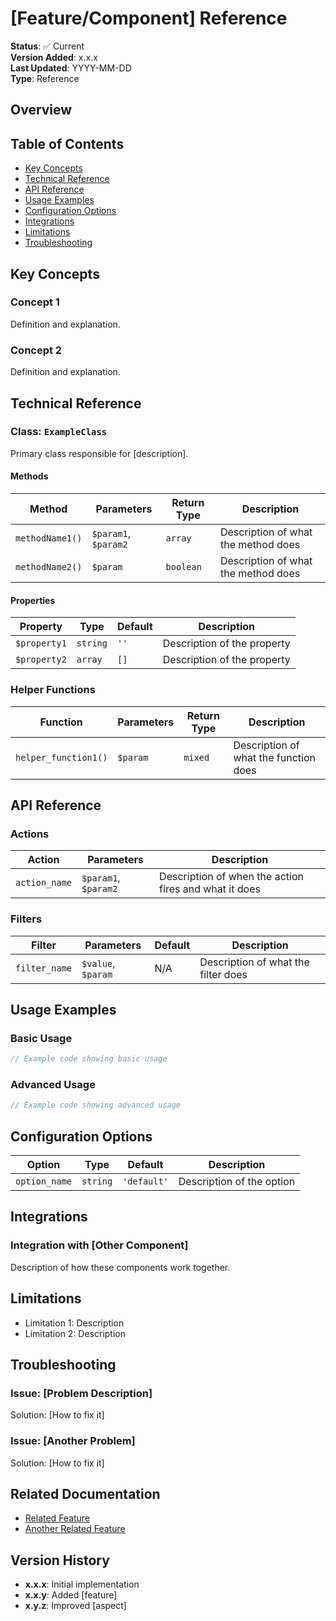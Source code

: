 # [Feature/Component] Reference

**Status**: ✅ Current  
**Version Added**: x.x.x  
**Last Updated**: YYYY-MM-DD  
**Type**: Reference

## Overview

<!-- Brief description of the feature/component and its purpose -->

## Table of Contents

<!-- Create a table of contents for quick navigation -->

- [Key Concepts](#key-concepts)
- [Technical Reference](#technical-reference)
- [API Reference](#api-reference)
- [Usage Examples](#usage-examples)
- [Configuration Options](#configuration-options)
- [Integrations](#integrations)
- [Limitations](#limitations)
- [Troubleshooting](#troubleshooting)

## Key Concepts

<!-- Define key terms and concepts related to this feature/component -->

### Concept 1

Definition and explanation.

### Concept 2

Definition and explanation.

## Technical Reference

<!-- Detailed technical documentation including classes, methods, properties -->

### Class: `ExampleClass`

Primary class responsible for [description].

#### Methods

| Method | Parameters | Return Type | Description |
|--------|------------|-------------|-------------|
| `methodName1()` | `$param1`, `$param2` | `array` | Description of what the method does |
| `methodName2()` | `$param` | `boolean` | Description of what the method does |

#### Properties

| Property | Type | Default | Description |
|----------|------|---------|-------------|
| `$property1` | `string` | `''` | Description of the property |
| `$property2` | `array` | `[]` | Description of the property |

### Helper Functions

| Function | Parameters | Return Type | Description |
|----------|------------|-------------|-------------|
| `helper_function1()` | `$param` | `mixed` | Description of what the function does |

## API Reference

<!-- If applicable, document API endpoints or hooks -->

### Actions

| Action | Parameters | Description |
|--------|------------|-------------|
| `action_name` | `$param1`, `$param2` | Description of when the action fires and what it does |

### Filters

| Filter | Parameters | Default | Description |
|--------|------------|---------|-------------|
| `filter_name` | `$value`, `$param` | N/A | Description of what the filter does |

## Usage Examples

<!-- Code examples showing common use cases -->

### Basic Usage

```php
// Example code showing basic usage
```

### Advanced Usage

```php
// Example code showing advanced usage
```

## Configuration Options

<!-- Document available configuration options -->

| Option | Type | Default | Description |
|--------|------|---------|-------------|
| `option_name` | `string` | `'default'` | Description of the option |

## Integrations

<!-- Document how this component integrates with other parts of the system -->

### Integration with [Other Component]

Description of how these components work together.

## Limitations

<!-- Document any known limitations or edge cases -->

- Limitation 1: Description
- Limitation 2: Description

## Troubleshooting

<!-- Common issues and their solutions -->

### Issue: [Problem Description]

Solution: [How to fix it]

### Issue: [Another Problem]

Solution: [How to fix it]

## Related Documentation

<!-- Links to related documentation -->

- [Related Feature](path/to/doc.md)
- [Another Related Feature](path/to/doc.md)

## Version History

<!-- Track major changes to this component -->

- **x.x.x**: Initial implementation
- **x.x.y**: Added [feature]
- **x.y.z**: Improved [aspect]